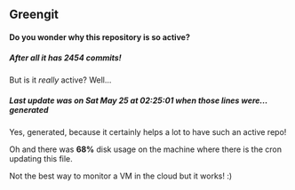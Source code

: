 ## Greengit

#### Do you wonder why this repository is so active?

##### After all it has 2454 commits!

But is it *really* active? Well...

##### Last update was on Sat May 25 at 02:25:01 when those lines were... generated

Yes, generated, because it certainly helps a lot to have such an active repo!

Oh and there was **68%** disk usage on the machine
where there is the cron updating this file.

Not the best way to monitor a VM in the cloud but it works! :)

